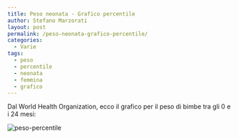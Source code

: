 ```yaml
---
title: Peso neonata - Grafico percentile
author: Stefano Marzorati
layout: post
permalink: /peso-neonata-grafico-percentile/
categories:
  - Varie
tags:
  - peso
  - percentile
  - neonata
  - femmina
  - grafico
---
```

Dal World Health Organization, ecco il grafico per il peso di bimbe tra gli 0 e i 24 mesi:   

![peso-percentile](http://www.miadimensione.net/images/stories/femmine%20grande.jpg)
